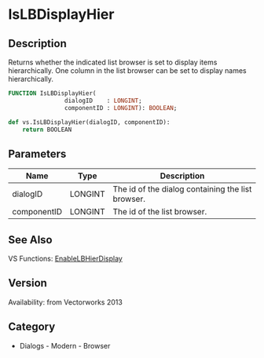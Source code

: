 # IsLBDisplayHier

## Description
Returns whether the indicated list browser is set to display items hierarchically. One column in the list browser can be set to display names hierarchically.

```pascal
FUNCTION IsLBDisplayHier(
				dialogID    : LONGINT;
				componentID : LONGINT): BOOLEAN;
```

```python
def vs.IsLBDisplayHier(dialogID, componentID):
    return BOOLEAN
```

## Parameters
|Name|Type|Description|
|---|---|---|
|dialogID|LONGINT|The id of the dialog containing the list browser.|
|componentID|LONGINT|The id of the list browser.|

## See Also
VS Functions:
[EnableLBHierDisplay](EnableLBHierDisplay.md)

## Version
Availability: from Vectorworks 2013

## Category
* Dialogs - Modern - Browser

